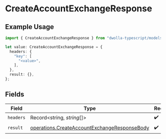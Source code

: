 # CreateAccountExchangeResponse

## Example Usage

```typescript
import { CreateAccountExchangeResponse } from "dwolla-typescript/models/operations";

let value: CreateAccountExchangeResponse = {
  headers: {
    "key": [
      "<value>",
    ],
  },
  result: {},
};
```

## Fields

| Field                                                                                                        | Type                                                                                                         | Required                                                                                                     | Description                                                                                                  |
| ------------------------------------------------------------------------------------------------------------ | ------------------------------------------------------------------------------------------------------------ | ------------------------------------------------------------------------------------------------------------ | ------------------------------------------------------------------------------------------------------------ |
| `headers`                                                                                                    | Record<string, *string*[]>                                                                                   | :heavy_check_mark:                                                                                           | N/A                                                                                                          |
| `result`                                                                                                     | [operations.CreateAccountExchangeResponseBody](../../models/operations/createaccountexchangeresponsebody.md) | :heavy_check_mark:                                                                                           | N/A                                                                                                          |